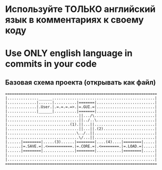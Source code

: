 # Используйте ТОЛЬКО английский язык в комментариях к своему коду
# Use ONLY english language in commits in your code
## Базовая схема проекта (открывать как файл)

    ====================================================================  
    |..............______..............................................|  
    |.............|......|..........|=======|..........................|  
    |.............|.User.|.=.=.=.=>.|=.GUI.=|..........................|  
    |.............|______|..........|=======|..........................|  
    |................................||.../\...........................|  
    |................................||../..\..........................|  
    |............................(1).||...||...........................|  
    |................................||...||.(2).......................|   
    |...............................\../..||...........................|   
    |................................\/...||...........................|   
    |......|========|.....(3)......|========|....(4)....|========|.....|   
    |......|=.SAVE.=|.<===========.|=.CORE.=|.<========.|=.LOAD.=|.....|   
    |......|========|..............|========|...........|========|.....|   
    |..................................................................|   
    |..................................................................|   
    ====================================================================   
